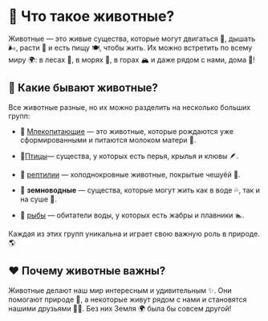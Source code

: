 # 🦁 Что такое животные?

Животные — это живые существа, которые могут двигаться 🏃, дышать 🌬️, расти 🌱 и есть пищу 🍽️, чтобы жить. Их можно встретить по всему миру 🌍: в лесах 🌳, в морях 🌊, в горах 🏔️ и даже рядом с нами, дома 🏡!

## 🐾 Какие бывают животные?

Все животные разные, но их можно разделить на несколько больших групп:

- 🐻  [Млекопитающие](млекопитающие.md) — это животные, которые рождаются уже сформированными и питаются молоком матери 🍼.
    
- 🦜[Птицы](птицы.md)— существа, у которых есть перья, крылья и клювы 🪶.
    
- 🐍 [рептилии](рептилии.md) — холоднокровные животные, покрытые чешуёй 🦎.
    
- 🐸 **земноводные** — существа, которые могут жить как в воде 💦, так и на суше 🌿.
    
- 🐠 [рыбы](рыбы.md) — обитатели воды, у которых есть жабры и плавники 🏊.
    

Каждая из этих групп уникальна и играет свою важную роль в природе. 🌎

## ❤️ Почему животные важны?

Животные делают наш мир интересным и удивительным ✨. Они помогают природе 🌿, а некоторые живут рядом с нами и становятся нашими друзьями 🐶🐱. Без них Земля 🌍 была бы совсем другой!